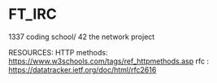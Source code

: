 # FT_IRC
1337 coding school/ 42 the network project

RESOURCES:
HTTP methods: 
https://www.w3schools.com/tags/ref_httpmethods.asp
rfc : https://datatracker.ietf.org/doc/html/rfc2616
